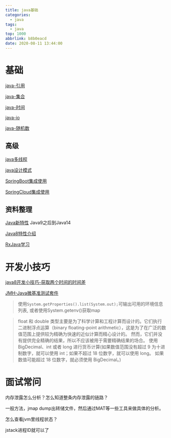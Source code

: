 ```yaml
---
title: java基础
categories:
  - java
tags:
  - java
top: 1000
abbrlink: b8b0eacd
date: 2020-08-11 13:44:00
---
```


# 基础

[java-引用](/20201130/java/aee68e6b)

[java-集合](/20201014/java/b4ef74d7)

[java-时间](/20201022/java/1956c086)

[java-io](/20201022/java/ddadecb7)

[java-随机数](/20200713/java/3a0ad540)

## 高级

[java多线程](/20200801/java/多线程/11bde6ec)

[java设计模式](/20200811/java/designPatterns/56df777e)

[SpringBoot集成使用](/20201009/java/springboot/7b2ee301)

[SpringCloud集成使用](/20210319/java/springcloud/55535)

## 资料整理

[Java新特性](https://jonesun.gitee.io/java-new-features/) Java9之后到Java14

[Java8特性介绍](https://jonesun.gitee.io/java8-learning/) 

[RxJava学习](https://jonesun.gitee.io/rxjava_learning/) 

 <!-- more -->

# 开发小技巧

[java8开发小技巧-获取两个时间的时间差](/20200812/java/java8/16e93703)

[JMH-Java微基准测试套件](/20200720/java/520c60c5)


> 使用```System.getProperties().list(System.out);```可输出可用的环境信息列表, 或者使用System.getenv()获取map


> float 和 double 类型主要是为了科学计算和工程计算而设计的。它们执行二进制浮点运算（binary floating-point arithmetic），这是为了在广泛的数值范围上提供较为精确为快速的近似计算而精心设计的。
然而，它们并没有提供完全精确的结果，所以不应该被用于需要精确结果的场合。
使用 BigDecimal、int 或者 long 进行货币计算(如果数值范围没有超过 9 为十进制数字，就可以使用 int；如果不超过 18 位数字，就可以使用 long。
如果数值可能超过 18 位数字，就必须使用 BigDecimal。)

# 面试常问

内存泄露怎么分析？怎么知道整条内存泄露的链路？

一般方法，jmap dump出转储文件，然后通过MAT等一些工具来做具体的分析。

怎么查看jvm里线程状态？

jstack进程ID就可以了